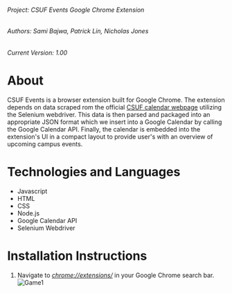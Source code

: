 ###### Project: CSUF Events Google Chrome Extension
###### Authors: Sami Bajwa, Patrick Lin, Nicholas Jones
###### Current Version: 1.00

# About
CSUF Events is a browser extension built for Google Chrome. The extension depends on data scraped rom the official [CSUF calendar webpage](http://calendar.fullerton.edu/) utilizing the Selenium webdriver. This data is then parsed and packaged into an appropriate JSON format which we insert into a Google Calendar by calling the Google Calendar API. Finally, the calendar is embedded into the extension's UI in a compact layout to provide user's with an overview of upcoming campus events.

# Technologies and Languages
* Javascript
* HTML
* CSS
* Node.js
* Google Calendar API
* Selenium Webdriver

# Installation Instructions

1. Navigate to [_chrome://extensions/_](chrome://extensions/) in your Google Chrome search bar.
   ![Game1](https://user-images.githubusercontent.com/39601543/162555378-559a8df8-fec9-4eea-b641-0cad3bc822e6.png)